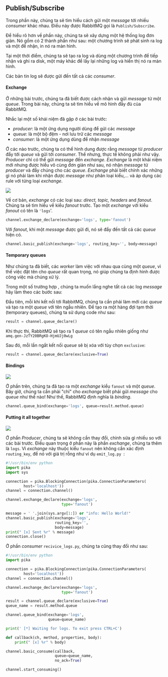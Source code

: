 ## Publish/Subscribe

Trong phần này, chúng ta sẽ tìm hiểu cách gửi một *message* tới nhiều *consumer* khác nhau. Điều này được RabbitMQ gọi là `Publish/Subscribe`.

Để hiểu rõ hơn về phần này, chúng ta sẽ xây dựng một hệ thống log đơn giản. Nó gồm có 2 thành phần như sau: một chương trình sẽ phát sinh ra log và một để nhận, in nó ra màn hình.

Tại một thời điểm, chúng ta sẽ tạo ra log và dùng một chương trình để tiếp nhận và ghi ra disk, một máy khác để lấy lại những log và hiển thị nó ra màn hình.

Các bản tin log sẽ được gửi đến tất cả các *consumer*.

#### Exchange

Ở những bài trước, chúng ta đã biết được cách nhận và gửi *message* từ một *queue*. Trong bài này, chúng ta sẽ tìm hiểu về mô hình đầy đủ của RabbitMQ.

Nhắc lại một số khái niệm đã gặp ở các bài trước:

- *producer*: là một ứng dụng người dùng để gửi các *message*
- *queue*: là một bộ đệm - nơi lưu trữ các *message*
- *consumer*: là một ứng dụng dùng để nhận *message*

Ở các nào trước, chúng ta có thể hình dung được rằng *message* từ *producer* đẩy tới *queue* và gửi tới *consumer*. Thế nhưng, thực tế không phải như vậy. 
*Producer* chỉ có thể gửi *message* đến *exchange*. *Exchange* là một khái niệm mới nhưng được hiểu vô cùng đơn giản như sau, nó nhận *message* từ *producer* và đẩy chúng cho các *queue*. *Exchange* phải biết chính xác những gì nó phải làm khi nhận được *message* như phân loại kiểu,... và áp dụng các rule với từng loại *exchange*.

<img src="https://www.rabbitmq.com/img/tutorials/exchanges.png" />

Về cơ bản, *exchange* có các loại sau: *direct, topic, headers* and *fanout*. Chúng ta sẽ tìm hiểu về kiểu *fanout* trước. Tạo một *exchange* với kiểu *fanout* có tên là `'logs`'.

```python
channel.exchange_declare(exchange='logs', type='fanout')
```

Với *fanout*, khi một *message* được gửi đi, nó sẽ đẩy đến tất cả các *queue* hiện có.

```python
channel.basic_publish(exchange='logs', routing_key='', body=message)
```

#### Temporary queues

Như chúng ta đã biết, các *worker* làm việc với nhau qua cùng một *queue*, vì thế việc đặt tên cho *queue* rất quan trọng, nó giúp chúng ta định hình được công việc mà chúng xử lý.

Trong một số trường hợp , chúng ta muốn lắng nghe tất cả các log *message* hãy làm theo các bước sau:

Đầu tiên, mỗi khi kết nối tới RabbitMQ, chúng ta cần phải làm mới các *queue* và tạo ra một *queue* với tên ngẫu nhiên. Để tạo ra một hàng đợi tạm thời (temporary queues), chúng ta sử dụng code như sau:

```python
result = channel.queue_declare()
```

Khi thực thi, RabbitMQ sẽ tạo ra 1 *queue* có tên ngẫu nhiên giống như `amq.gen-JzTY20BRgKO-HjmUJj0wLg`

Sau đó, mỗi lần ngắt kết nối *queue* sẽ bị xóa với tùy chọn `exclusive`:

```python
result = channel.queue_declare(exclusive=True)
```

#### Bindings

<img src="https://www.rabbitmq.com/img/tutorials/bindings.png" />

Ở phần trên, chúng ta đã tạo ra một *exchange* kiểu `fanout` và một *queue*. Bây giờ, chúng ta cần phải "chỉ" cho *exchange* biết phải gửi *message* cho *queue* như thế nào! Như thế, RabbitMQ định nghĩa là *binding*.

```python
channel.queue_bind(exchange='logs', queue=result.method.queue)
```

#### Putting it all together

<img src="https://www.rabbitmq.com/img/tutorials/python-three-overall.png" />

Ở phần *Producer*, chúng ta sẽ không cần thay đổi, chỉnh sửa gì nhiều so với các bài trước. Điều quan trọng ở phần này là phần *exchange*, chúng ta thêm là `logs`. Vì *exchange* này thuộc kiểu `fanout` nên không cần xác định `routing_key`, để nó với giá trị rỗng như ví dụ `emit_log.py `:

```python
#!/usr/bin/env python
import pika
import sys

connection = pika.BlockingConnection(pika.ConnectionParameters(
        host='localhost'))
channel = connection.channel()

channel.exchange_declare(exchange='logs',
                         type='fanout')

message = ' '.join(sys.argv[1:]) or "info: Hello World!"
channel.basic_publish(exchange='logs',
                      routing_key='',
                      body=message)
print(" [x] Sent %r" % message)
connection.close()
```

Ở phần *consumer* `recivice_logs.py`, chúng ta cũng thay đổi như sau:

```python
#!/usr/bin/env python
import pika

connection = pika.BlockingConnection(pika.ConnectionParameters(
        host='localhost'))
channel = connection.channel()

channel.exchange_declare(exchange='logs',
                         type='fanout')

result = channel.queue_declare(exclusive=True)
queue_name = result.method.queue

channel.queue_bind(exchange='logs',
                   queue=queue_name)

print(' [*] Waiting for logs. To exit press CTRL+C')

def callback(ch, method, properties, body):
    print(" [x] %r" % body)

channel.basic_consume(callback,
                      queue=queue_name,
                      no_ack=True)

channel.start_consuming()
```
